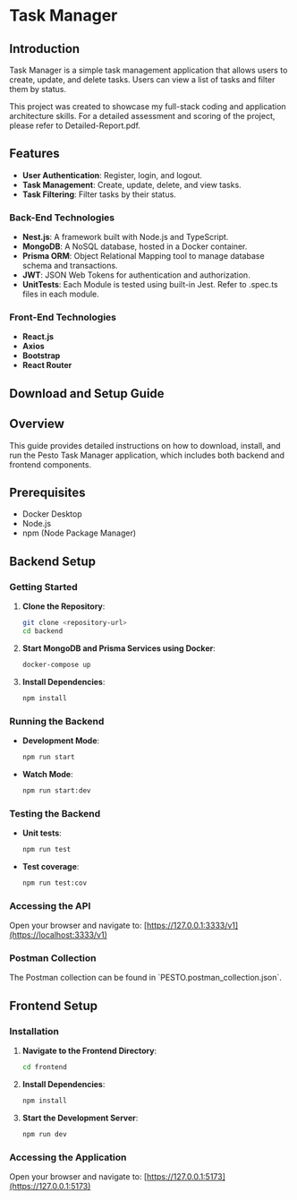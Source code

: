 # Task Manager

## Introduction

Task Manager is a simple task management application that allows users to create, update, and delete tasks. Users can view a list of tasks and filter them by status.

This project was created to showcase my full-stack coding and application architecture skills. For a detailed assessment and scoring of the project, please refer to Detailed-Report.pdf.

## Features

- **User Authentication**: Register, login, and logout.
- **Task Management**: Create, update, delete, and view tasks.
- **Task Filtering**: Filter tasks by their status.

### Back-End Technologies

- **Nest.js**: A framework built with Node.js and TypeScript.
- **MongoDB**: A NoSQL database, hosted in a Docker container.
- **Prisma ORM**: Object Relational Mapping tool to manage database schema and transactions.
- **JWT**: JSON Web Tokens for authentication and authorization.
- **UnitTests**: Each Module is tested using built-in Jest. Refer to .spec.ts files in each module.

### Front-End Technologies

- **React.js**
- **Axios**
- **Bootstrap**
- **React Router**

## Download and Setup Guide

## Overview

This guide provides detailed instructions on how to download, install, and run the Pesto Task Manager application, which includes both backend and frontend components.

## Prerequisites

- Docker Desktop
- Node.js
- npm (Node Package Manager)

## Backend Setup

### Getting Started

1. **Clone the Repository**:

   ```bash
   git clone <repository-url>
   cd backend
   ```

2. **Start MongoDB and Prisma Services using Docker**:

   ```bash
   docker-compose up
   ```

3. **Install Dependencies**:

   ```bash
   npm install
   ```

### Running the Backend

- **Development Mode**:

  ```bash
  npm run start
  ```

- **Watch Mode**:

  ```bash
  npm run start:dev
  ```

### Testing the Backend

- **Unit tests**:

  ```bash
  npm run test
  ```

- **Test coverage**:

  ```bash
  npm run test:cov
  ```

### Accessing the API

Open your browser and navigate to:
[https://127.0.0.1:3333/v1](https://localhost:3333/v1)

### Postman Collection

The Postman collection can be found in \`PESTO.postman_collection.json\`.

## Frontend Setup

### Installation

1. **Navigate to the Frontend Directory**:

   ```bash
   cd frontend
   ```

2. **Install Dependencies**:

   ```bash
   npm install
   ```

3. **Start the Development Server**:

   ```bash
   npm run dev
   ```

### Accessing the Application

Open your browser and navigate to:
[https://127.0.0.1:5173](https://127.0.0.1:5173)
